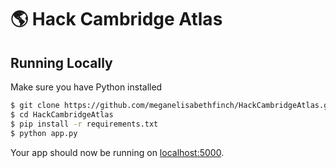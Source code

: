 # :earth_americas: Hack Cambridge Atlas

## Running Locally

Make sure you have Python installed

```sh
$ git clone https://github.com/meganelisabethfinch/HackCambridgeAtlas.git
$ cd HackCambridgeAtlas
$ pip install -r requirements.txt
$ python app.py
```

Your app should now be running on [localhost:5000](http://localhost:5000/).
